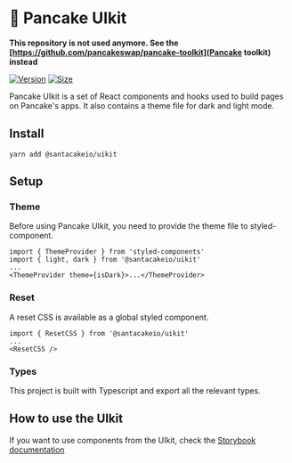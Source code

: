 # 🥞 Pancake UIkit

**This repository is not used anymore. See the [https://github.com/pancakeswap/pancake-toolkit](Pancake toolkit) instead**

[![Version](https://img.shields.io/npm/v/@santacakeio/uikit)](https://www.npmjs.com/package/@santacakeio/uikit) [![Size](https://img.shields.io/bundlephobia/min/@santacakeio/uikit)](https://www.npmjs.com/package/@santacakeio/uikit)

Pancake UIkit is a set of React components and hooks used to build pages on Pancake's apps. It also contains a theme file for dark and light mode.

## Install

`yarn add @santacakeio/uikit`

## Setup

### Theme

Before using Pancake UIkit, you need to provide the theme file to styled-component.

```
import { ThemeProvider } from 'styled-components'
import { light, dark } from '@santacakeio/uikit'
...
<ThemeProvider theme={isDark}>...</ThemeProvider>
```

### Reset

A reset CSS is available as a global styled component.

```
import { ResetCSS } from '@santacakeio/uikit'
...
<ResetCSS />
```

### Types

This project is built with Typescript and export all the relevant types.

## How to use the UIkit

If you want to use components from the UIkit, check the [Storybook documentation](https://pancakeswap.github.io/pancake-uikit/)
